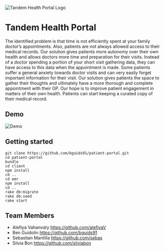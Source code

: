 ![Tandem Health Portal Logo](https://github.com/bguids91/tandem-patient-portal/blob/master/docs/Screen%20Shot%202018-11-06%20at%2011.58.43.png?raw=true)

# Tandem Health Portal

The identified problem is that time is not efficiently spent at your family doctor’s appointments. Also, patients are not always allowed access to their medical records. Our solution gives patients more autonomy over their own health and allows doctors more time and preparation for their visits. Instead of a doctor spending a portion of your short visit gathering data, they can have access to this data when the appointment is made. Some patients suffer a general anxiety towards doctor visits and can very easily forget important information for their visit. Our solution gives patients the space to gather their thoughts and ultimately have a more thorough and complete appointment with their GP.  Our hope is to improve patient engagement in matters of their own health. Patients can start keeping a curated copy of their medical record.

## Demo

![Demo](https://github.com/bguids91/tandem-patient-portal/blob/master/docs/ezgif.com-optimize.gif?raw=true)


## Getting started

``` shell
git clone https://github.com/bguids91/patient-portal.git
cd patient-portal
bundle
cd client
npm install
cd ..
cd emr
npm install
cd ..
rake db:migrate
rake db:seed
rake start
```

## Team Members

- Alefiya Vahanvaty https://github.com/alefiyaV
- Ben Guidolin https://github.com/bguids91
- Sebastian Mantilla https://github.com/sebas
- Silvia Bon https://github.com/silviabon
